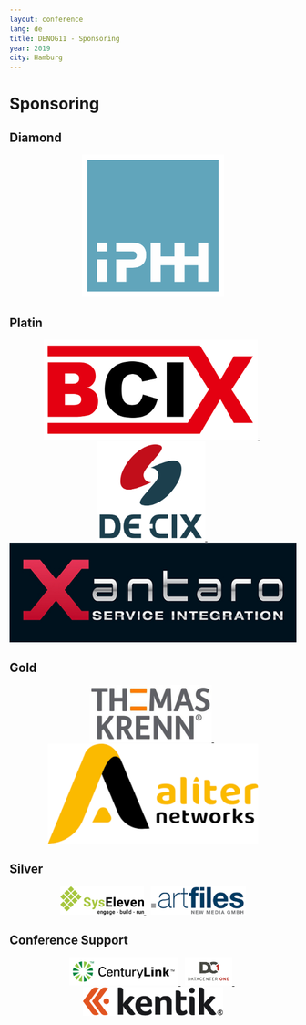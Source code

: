 ```yaml
---
layout: conference
lang: de
title: DENOG11 - Sponsoring
year: 2019
city: Hamburg
---
```

# Sponsoring

## Diamond
<p align="center">
    <a href="https://www.iphh.net" target="_blank">
        <img src="/images/meetings/denog11/sponsor_iphh.png" height="250"  title="Internet Port Hamburg">
    </a>
</p>

## Platin
<p align="center">
    <a href="https://www.bcix.de" target="_blank">
        <img src="/images/meetings/denog11/sponsor_bcix.png" height="175"  title="BCIX">
    </a>
    &nbsp;
    <a href="https://www.de-cix.net" target="_blank">
        <img src="/images/meetings/denog11/sponsor_de-cix.png" height="175"  title="DE-CIX"> 
    </a>
    &nbsp;
    <a href="https://www.xantaro.net" target="_blank">
        <img src="/images/meetings/denog11/sponsor_xantaro.png" height="175"  title="Xantaro"> 
    </a>    
</p>

## Gold
<p align="center">
    <a href="https://www.thomas-krenn.com" target="_blank">
        <img src="/images/meetings/denog11/sponsor_thomaskrenn.jpg" height="100"  title="Thomas-Krenn.AG">
    </a>
    &nbsp;
    <a href="https://www.aliternetworks.com" target="_blank">
        <img src="/images/meetings/denog11/sponsor_aliter.png" height="175"  title="Aliter Networks"> 
    </a>
</p>

## Silver
<p align="center">
    <a href="https://www.syseleven.de" target="_blank">
        <img src="/images/meetings/denog11/sponsor_syseleven.png" height="50"  title="SysEleven">
    </a>
    &nbsp;
    <a href="https://www.artfiles.de" target="_blank">
        <img src="/images/meetings/denog11/sponsor_artfiles.png" height="50"  title="Artfiles New Media">
    </a>
</p>

## Conference Support
<p align="center">
    <a href="https://www.centurylink.com" target="_blank">
        <img src="/images/meetings/denog11/sponsor_centurylink.png" height="50"  title="CenturyLink">
    </a>
    &nbsp;
    <a href="https://www.dc1.com" target="_blank">
        <img src="/images/meetings/denog11/sponsor_dc1.jpg" height="50"  title="Datacenter One">
    </a>
    &nbsp;
    <a href="https://www.kentik.com" target="_blank">
        <img src="/images/meetings/denog11/sponsor_kentik.png" height="50"  title="Kentik">
    </a>
</p>